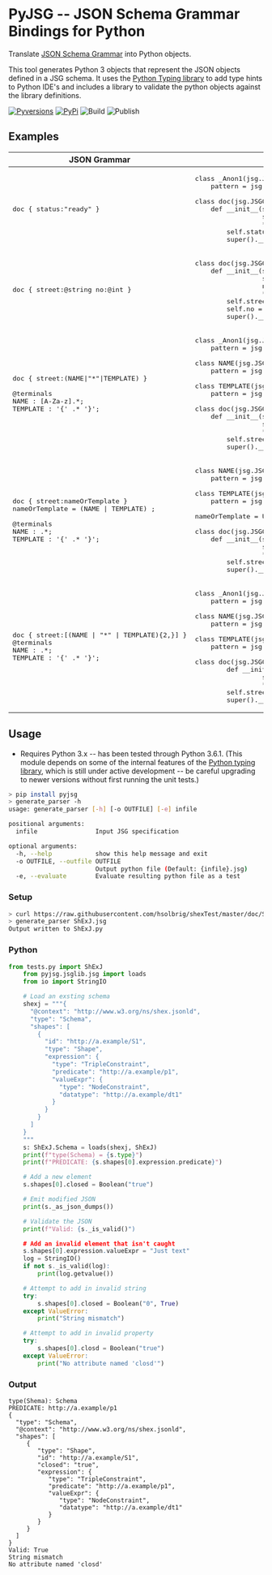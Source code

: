 # PyJSG -- JSON Schema Grammar Bindings for Python
Translate [JSON Schema Grammar](http://github.com/ericprud/jsg) into Python objects.

This tool generates Python 3 objects that represent the JSON objects defined in a JSG schema.  It uses the [Python Typing library](https://docs.python.org/3/library/typing.html) to add type hints to Python IDE's and includes a library to validate the python objects against the library definitions.


[![Pyversions](https://img.shields.io/pypi/pyversions/PyJSG.svg)](https://pypi.python.org/pypi/PyJSG)
[![PyPi](https://img.shields.io/pypi/v/PyJSG.svg)](https://pypi.python.org/pypi/PyJSG)
![Build](https://github.com/hsolbrig/pyjsg/workflows/Build/badge.svg)
![Publish](https://github.com/hsolbrig/pyjsg/workflows/Publish%20Python%20Package/badge.svg)


## Examples

<table><thead>
<tr><th>JSON Grammar</th><th>Python Objects</th><th></th></tr>
</thead><tbody>
<tr><td><pre>doc { status:"ready" }</pre></td><td>
<pre>class _Anon1(jsg.JSGString):
    pattern = jsg.JSGPattern(r'ready')<br/>
class doc(jsg.JSGObject):
    def __init__(self,
                 status: _Anon1 = None,
                 **_kwargs: Dict[str, object]):
        self.status = status
        super().__init__(self._context, **_kwargs)</td></tr>
<tr><td><pre>doc { street:@string no:@int }
</pre></td><td><pre>
class doc(jsg.JSGObject):
    def __init__(self,
                 street: str = None,
                 no: int = None,
                 **_kwargs: Dict[str, object]):
        self.street = jsg.String(street)
        self.no = jsg.Integer(no)
        super().__init__(self._context, **_kwargs)
</pre></td></tr>
<tr><td><pre>doc { street:(NAME|"*"|TEMPLATE) }<br/>
@terminals
NAME : [A-Za-z].*;
TEMPLATE : '{' .* '}';</pre></td><td><pre>class _Anon1(jsg.JSGString):
    pattern = jsg.JSGPattern(r'\*')<br/>
class NAME(jsg.JSGString):
    pattern = jsg.JSGPattern(r'[A-Za-z].*')<br/>
class TEMPLATE(jsg.JSGString):
    pattern = jsg.JSGPattern(r'\{.*\}')<br/>
class doc(jsg.JSGObject):    
    def __init__(self,
                 street: Union[_Anon1, NAME, TEMPLATE] = None,
                 **_kwargs: Dict[str, object]):
        self.street = street
        super().__init__(self._context, **_kwargs)</pre></td></tr>
<tr><td><pre>doc { street:nameOrTemplate }
nameOrTemplate = (NAME | TEMPLATE) ;<br/>
@terminals
NAME : .*;
TEMPLATE : '{' .* '}';</pre></td><td><pre>class NAME(jsg.JSGString):
    pattern = jsg.JSGPattern(r'.*')<br/>
class TEMPLATE(jsg.JSGString):
    pattern = jsg.JSGPattern(r'\{.*\}')<br/>
nameOrTemplate = Union[NAME, TEMPLATE]<br/>
class doc(jsg.JSGObject):    
    def __init__(self,
                 street: nameOrTemplate = None,
                 **_kwargs: Dict[str, object]):
        self.street = street
        super().__init__(self._context, **_kwargs)</pre></td></tr>
<tr><td><pre>doc { street:[(NAME | "*" | TEMPLATE){2,}] }
@terminals
NAME : .*;
TEMPLATE : '{' .* '}';</pre></td><td><pre>class _Anon1(jsg.JSGString):
    pattern = jsg.JSGPattern(r'\*')<br/>
class NAME(jsg.JSGString):
    pattern = jsg.JSGPattern(r'.*')<br/>
class TEMPLATE(jsg.JSGString):
    pattern = jsg.JSGPattern(r'\{.*\}')<br/>
class doc(jsg.JSGObject):
        def __init__(self,
                 street: List[Union[_Anon1, NAME, TEMPLATE]] = None,
                 **_kwargs: Dict[str, object]):
        self.street = street
        super().__init__(self._context, **_kwargs)</pre></td></tr>
</tbody></table>

## Usage
* Requires Python 3.x -- has been tested through Python 3.6.1.  (This module depends on some of the internal features of the [Python typing library](https://docs.python.org/3/library/typing.html), which is still under active development -- be careful upgrading to newer versions without first running the unit tests.)
```bash
> pip install pyjsg
> generate_parser -h
usage: generate_parser [-h] [-o OUTFILE] [-e] infile

positional arguments:
  infile                Input JSG specification

optional arguments:
  -h, --help            show this help message and exit
  -o OUTFILE, --outfile OUTFILE
                        Output python file (Default: {infile}.jsg)
  -e, --evaluate        Evaluate resulting python file as a test
  ```
### Setup
```bash
> curl https://raw.githubusercontent.com/hsolbrig/shexTest/master/doc/ShExJ.jsg -o ShExJ.jsg
> generate_parser ShExJ.jsg
Output written to ShExJ.py
```
### Python
```python
from tests.py import ShExJ
    from pyjsg.jsglib.jsg import loads
    from io import StringIO

    # Load an exsting schema
    shexj = """{
      "@context": "http://www.w3.org/ns/shex.jsonld",
      "type": "Schema",
      "shapes": [
        {
          "id": "http://a.example/S1",
          "type": "Shape",
          "expression": {
            "type": "TripleConstraint",
            "predicate": "http://a.example/p1",
            "valueExpr": {
              "type": "NodeConstraint",
              "datatype": "http://a.example/dt1"
            }
          }
        }
      ]
    }
    """
    s: ShExJ.Schema = loads(shexj, ShExJ)
    print(f"type(Schema) = {s.type}")
    print(f"PREDICATE: {s.shapes[0].expression.predicate}")

    # Add a new element
    s.shapes[0].closed = Boolean("true")

    # Emit modified JSON
    print(s._as_json_dumps())

    # Validate the JSON
    print(f"Valid: {s._is_valid()")

    # Add an invalid element that isn't caught
    s.shapes[0].expression.valueExpr = "Just text"
    log = StringIO()
    if not s._is_valid(log):
        print(log.getvalue())

    # Attempt to add in invalid string
    try:
        s.shapes[0].closed = Boolean("0", True)
    except ValueError:
        print("String mismatch")

    # Attempt to add in invalid property
    try:
        s.shapes[0].closd = Boolean("true")
    except ValueError:
        print("No attribute named 'closd'")

```

 ### Output 
 ```text
type(Shema): Schema
PREDICATE: http://a.example/p1
{
   "type": "Schema",
   "@context": "http://www.w3.org/ns/shex.jsonld",
   "shapes": [
      {
         "type": "Shape",
         "id": "http://a.example/S1",
         "closed": "true",
         "expression": {
            "type": "TripleConstraint",
            "predicate": "http://a.example/p1",
            "valueExpr": {
               "type": "NodeConstraint",
               "datatype": "http://a.example/dt1"
            }
         }
      }
   ]
}
Valid: True
String mismatch
No attribute named 'closd'
```
